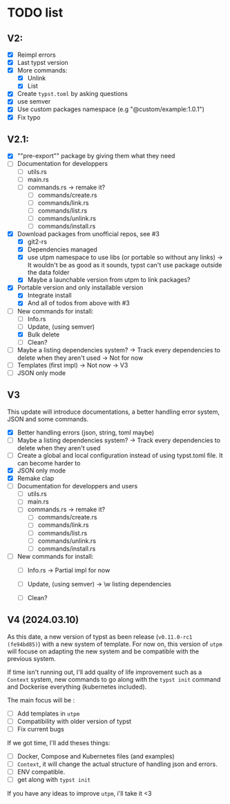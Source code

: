 # TODO list

## V2: 

- [x] Reimpl errors
- [x] Last typst version
- [x] More commands:
  - [x] Unlink
  - [x] List
- [x] Create `typst.toml` by asking questions
- [x] use semver
- [x] Use custom packages namespace (e.g "@custom/example:1.0.1")
- [x] Fix typo

## V2.1:

- [X] ""pre-export"" package by giving them what they need 
- [ ] Documentation for developpers
  - [ ] utils.rs
  - [ ] main.rs
  - [ ] commands.rs → remake it?
    - [ ] commands/create.rs
    - [ ] commands/link.rs
    - [ ] commands/list.rs
    - [ ] commands/unlink.rs
    - [ ] commands/install.rs
- [x] Download packages from unofficial repos, see #3
  - [x] git2-rs
  - [x] Dependencies managed
  - [x] use utpm namespace to use libs (or portable so without any links) → It wouldn't be as good as it sounds, typst can't use package outside the data folder
  - [x] Maybe a launchable version from utpm to link packages?
- [x] Portable version and only installable version
  - [x] Integrate install
  - [x] And all of todos from above with #3
- [ ] New commands for install:
  - [ ] Info.rs
  - [ ] Update, (using semver)
  - [x] Bulk delete
  - [ ] Clean?
- [ ] Maybe a listing dependencies system? -> Track every dependencies to delete when they aren't used -> Not for now
- [ ] Templates (first impl) -> Not now → V3
- [ ] JSON only mode 

## V3

This update will introduce documentations, a better handling error system, JSON and some commands. 

- [x] Better handling errors (json, string, toml maybe)
- [ ] Maybe a listing dependencies system? -> Track every dependencies to delete when they aren't used
- [ ] Create a global and local configuration instead of using typst.toml file. It can become harder to 
- [x] JSON only mode 
- [x] Remake clap
- [ ] Documentation for developpers and users
  - [ ] utils.rs
  - [ ] main.rs
  - [ ] commands.rs → remake it?
    - [ ] commands/create.rs
    - [ ] commands/link.rs
    - [ ] commands/list.rs
    - [ ] commands/unlink.rs
    - [ ] commands/install.rs
- [ ] New commands for install:
  - [ ] Info.rs -> Partial impl for now
  - [ ] Update, (using semver) → \w listing dependencies
  - [ ] Clean?


## V4 (2024.03.10)

As this date, a new version of typst as been release (`v0.11.0-rc1 (fe94bd85)`) with a new system of template.
For now on, this version of `utpm` will focuse on adapting the new system and be compatible with the previous system.

If time isn't running out, I'll add quality of life improvement such as a `Context` system, new commands to go along with the `typst init` command and Dockerise everything (kubernetes included).

The main focus will be : 
- [ ] Add templates in `utpm`
- [ ] Compatibility with older version of typst
- [ ] Fix current bugs

If we got time, I'll add theses things:
- [ ] Docker, Compose and Kubernetes files (and examples)
- [ ] `Context`, it will change the actual structure of handling json and errors.
- [ ] ENV compatible.
- [ ] get along with `typst init`

If you have any ideas to improve `utpm`, i'll take it <3
